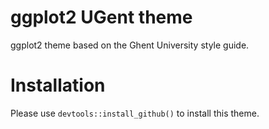 # ggplot2 UGent theme

ggplot2 theme based on the Ghent University style guide.

# Installation

Please use `devtools::install_github()` to install this theme.
